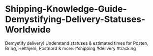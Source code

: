 # Shipping-Knowledge-Guide-Demystifying-Delivery-Statuses-Worldwide
Demystify delivery! Understand statuses &amp; estimated times for Posten, Bring, Helthjem, Postnord &amp; more. #shipping #delivery #tracking
